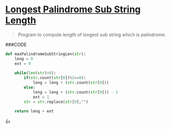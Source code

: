 [Longest Palindrome Sub String Length](http://shivajivarma.com/code-base/2014/12/30/longest-palindrome-substring-length/)
===============

> Program to compute length of longest sub string which is palindrome.

###CODE
```python
def maxPalindromeSubStringLen(str):
	leng = 0
	ext = 0
	
	while(len(str)>0):
		if(str.count(str[0])%2==0):
			leng = leng + (str.count(str[0]))
		else:
			leng = leng + (str.count(str[0])) - 1
			ext = 1
		str = str.replace(str[0],"")
		
	return leng + ext
```

:+1:
